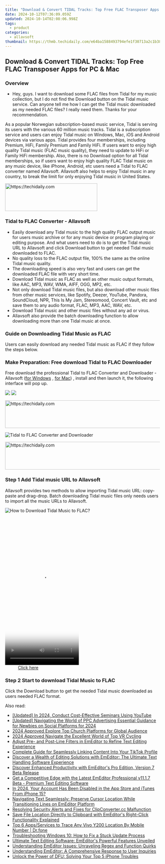 ```yaml
---
title: "Download & Convert TIDAL Tracks: Top Free FLAC Transposer Apps for PC & Mac"
date: 2024-10-12T07:36:09.059Z
updated: 2024-10-14T02:08:06.998Z
tags:
  - product
categories:
  - allavsoft
thumbnail: https://thmb.techidaily.com/e64ba1588493794efe1f30713a2c1b387c63e2ee11d657d48f4608e17ab1d777.jpg
---
```


## Download & Convert TIDAL Tracks: Top Free FLAC Transposer Apps for PC & Mac

### Overview

* Hey, guys. I want to download some FLAC files from Tidal for my music collection, but I do not find the Download button on the Tidal music service. Can anyone tell me how I can get the Tidal music downloaded as my needed FLAC files? I really need them. Thanks for your recommendation.

As a popular Norwegian subscription-based music service, Tidal is serving its users with the various 60 million music tracks. Tidal is a subscription service and users can enjoy Tidal music on Windows, Mac, iOS and Android devices via various apps. Tidal provides four memberships, including Premium, HiFi, Family Premium and Family HiFi. If users want to enjoy high quality Tidal music (FLAC music quality), they need to update to HiFi or Family HiFi membership. Also, there is no Download option for all Tidal memberships, so if users want to enjoy high quality FLAC Tidal music on any music device, like iPhone, Android, etc users need a Tidal to FLAC converter named Allavsoft. Allavsoft also helps to enjoy Tidal music in any country, to break the limit for only enjoying Tidal music in United States.

<!-- affiliate ads begin -->
<a href="https://appsumo.8odi.net/c/5597632/2137393/7443" target="_top" id="2137393">
  <img src="//a.impactradius-go.com/display-ad/7443-2137393" border="0" alt="https://techidaily.com" width="300" height="90"/>
</a>
<img height="0" width="0" src="https://appsumo.8odi.net/i/5597632/2137393/7443" style="position:absolute;visibility:hidden;" border="0" />
<!-- affiliate ads end -->

### Tidal to FLAC Converter - Allavsoft

* Easily download any Tidal music to the high quality FLAC output music for users music archive or for any music device or program playing or editing purpose. And what users need to do is to get the Tidal music URL to Allavsoft and click Download button to get needed Tidal music downloaded to FLAC.
* No quality loss to the FLAC output file, 100% the same as the online Tidal music quality.
* The downloading speed is also very fast and users can get the downloaded FLAC file with very short time.
* Download Tidal music as FLAC as well as other music output formats, like AAC, MP3, WAV, WMA, AIFF, OGG, MP2, etc.
* Not only download Tidal music files, but also download other music files from other music services, like Spotify, Deezer, YouTube, Pandora, SoundCloud, NPR, This Is My Jam, Stereomood, Concert Vault, etc and save them to any audio format, FLAC, MP3, AAC, WAV, etc.
* Download Tidal music and other music files without any ad or virus.
* Allavsoft also provide the batch downloading function to allow downloading more than one Tidal music at once.

### Guide on Downloading Tidal Music as FLAC

Users can easily download any needed Tidal music as FLAC if they follow the steps below.

### Make Preparation: Free download Tidal to FLAC Downloader

Free download the professional Tidal to FLAC Converter and Downloader - Allavsoft ([for Windows](https://tools.techidaily.com/allavsoft/products/) , [for Mac](https://tools.techidaily.com/allavsoft/products/)) , install and then launch it, the following interface will pop up.

[![](https://www.allavsoft.com/how-to/../images/how-to/free-download-win.jpg)](https://tools.techidaily.com/allavsoft/products/) [![](https://www.allavsoft.com/how-to/../images/how-to/free-download-mac.jpg)](https://tools.techidaily.com/allavsoft/products/)

<!-- affiliate ads begin -->
<a href="https://appsumo.8odi.net/c/5597632/2094479/7443" target="_top" id="2094479">
  <img src="//a.impactradius-go.com/display-ad/7443-2094479" border="0" alt="https://techidaily.com" width="728" height="90"/>
</a>
<img height="0" width="0" src="https://appsumo.8odi.net/i/5597632/2094479/7443" style="position:absolute;visibility:hidden;" border="0" />
<!-- affiliate ads end -->

![Tidal to FLAC Converter and Downloader](https://www.allavsoft.com/how-to/../images/allavsoft/screen-shot-600.jpg)

<!-- affiliate ads begin -->
<a href="https://appsumo.8odi.net/c/5597632/2049387/7443" target="_top" id="2049387">
  <img src="//a.impactradius-go.com/display-ad/7443-2049387" border="0" alt="https://techidaily.com" width="728" height="90"/>
</a>
<img height="0" width="0" src="https://appsumo.8odi.net/i/5597632/2049387/7443" style="position:absolute;visibility:hidden;" border="0" />
<!-- affiliate ads end -->

### Step 1 Add Tidal music URL to Allavsoft

Allavsoft provides two methods to allow importing Tidal music URL: copy-paste and drag-drop. Batch downloading Tidal music files only needs users to import all the music URLs to Allavsoft.

![How to Download Tidal Music to FLAC?](https://www.allavsoft.com/how-to/../images/download-original-online-video-music.jpg)

<!-- affiliate ads begin -->
<span id="1770526">
					<video width="240" height="480" style="cursor:pointer"
           poster="//a.impactradius-go.com/display-clicktoplayimage/1770526.png"
           onclick="if(!this.playClicked){this.play();this.setAttribute('controls',true);this.playClicked=true;}">
	   <source src="//a.impactradius-go.com/display-ad/20702-1770526">
	   <img src="//a.impactradius-go.com/display-clicktoplayimage/1770526.png" style="border: none; height: 100%; width: 100%; object-fit: contain">
	</video>
	<div style="width:150px;text-align:center"><a href="javascript:window.open(decodeURIComponent('https%3A%2F%2Ftokenmetrics.sjv.io%2Fc%2F5597632%2F1770526%2F20702'), '_blank');void(0);">Click here</a></div>
</span>
<img height="0" width="0" src="https://imp.pxf.io/i/5597632/1770526/20702" style="position:absolute;visibility:hidden;" border="0" />
<!-- affiliate ads end -->

### Step 2 Start to download Tidal Music to FLAC

Click the Download button to get the needed Tidal music downloaded as users needed FLAC format.

<ins class="adsbygoogle"
     style="display:block"
     data-ad-format="autorelaxed"
     data-ad-client="ca-pub-7571918770474297"
     data-ad-slot="1223367746"></ins>

<ins class="adsbygoogle"
     style="display:block"
     data-ad-client="ca-pub-7571918770474297"
     data-ad-slot="8358498916"
     data-ad-format="auto"
     data-full-width-responsive="true"></ins>

<span class="atpl-alsoreadstyle">Also read:</span>
<div><ul>
<li><a href="https://youtube-sure.techidaily.com/ed-in-2024-conduct-cost-effective-seminars-using-youtube/"><u>[Updated] In 2024, Conduct Cost-Effective Seminars Using YouTube</u></a></li>
<li><a href="https://article-tips.techidaily.com/updated-navigating-the-world-of-ppc-advertising-essential-guidance-for-newbies-on-social-platforms-for-2024/"><u>[Updated] Navigating the World of PPC Advertising Essential Guidance for Newbies on Social Platforms for 2024</u></a></li>
<li><a href="https://some-techniques.techidaily.com/2024-approved-explore-top-church-platforms-for-global-audience/"><u>2024 Approved Explore Top Church Platforms for Global Audience</u></a></li>
<li><a href="https://extra-skills.techidaily.com/2024-approved-navigate-the-excellent-world-of-top-vr-cycling/"><u>2024 Approved Navigate the Excellent World of Top VR Cycling</u></a></li>
<li><a href="https://win-extraordinary.techidaily.com/adjust-pre-and-post-line-filters-in-emeditor-to-refine-text-editing-experience/"><u>Adjust Pre- and Post-Line Filters in EmEditor to Refine Text Editing Experience</u></a></li>
<li><a href="https://fox-hovers.techidaily.com/complete-guide-for-seamlessly-linking-content-into-your-tiktok-profile/"><u>Complete Guide for Seamlessly Linking Content Into Your TikTok Profile</u></a></li>
<li><a href="https://win-extraordinary.techidaily.com/discover-a-wealth-of-editing-solutions-with-emeditor-the-ultimate-text-handling-software-experience/"><u>Discover a Wealth of Editing Solutions with EmEditor: The Ultimate Text Handling Software Experience</u></a></li>
<li><a href="https://win-extraordinary.techidaily.com/discover-enhanced-productivity-with-emeditors-pro-edition-version-7-beta-release/"><u>Discover Enhanced Productivity with EmEditor's Pro Edition, Version 7 Beta Release</u></a></li>
<li><a href="https://win-extraordinary.techidaily.com/get-a-competitive-edge-with-the-latest-emeditor-professional-v1117-beta-premium-text-editing-software/"><u>Get a Competitive Edge with the Latest EmEditor Professional v11.1.7 Beta - Premium Text Editing Software</u></a></li>
<li><a href="https://apple-account.techidaily.com/in-2024-your-account-has-been-disabled-in-the-app-store-and-itunes-from-iphone-15-by-drfone-ios/"><u>In 2024, Your Account Has Been Disabled in the App Store and iTunes From iPhone 15?</u></a></li>
<li><a href="https://win-extraordinary.techidaily.com/navigating-text-seamlessly-preserve-cursor-location-while-transitioning-lines-on-emeditor-platform/"><u>Navigating Text Seamlessly: Preserve Cursor Location While Transitioning Lines on EmEditor Platform</u></a></li>
<li><a href="https://some-approaches.techidaily.com/resolving-security-alerts-and-fixes-for-clipconvertercc-malfunction/"><u>Resolving Security Alerts and Fixes for ClipConverter.cc Malfunction</u></a></li>
<li><a href="https://win-extraordinary.techidaily.com/save-file-location-directly-to-clipboard-with-emeditors-right-click-functionality-explained/"><u>Save File Location Directly to Clipboard with EmEditor's Right-Click Functionality Explained</u></a></li>
<li><a href="https://android-location-track.techidaily.com/top-6-appsservices-to-trace-any-vivo-y200-location-by-mobile-number-drfone-by-drfone-virtual-android/"><u>Top 6 Apps/Services to Trace Any Vivo Y200 Location By Mobile Number | Dr.fone</u></a></li>
<li><a href="https://win-howtos.techidaily.com/troubleshooting-windows-10-how-to-fix-a-stuck-update-process/"><u>Troubleshooting Windows 10: How to Fix a Stuck Update Process</u></a></li>
<li><a href="https://win-extraordinary.techidaily.com/ultimate-text-editing-software-emeditors-powerful-features-unveiled/"><u>Ultimate Text Editing Software: EmEditor's Powerful Features Unveiled</u></a></li>
<li><a href="https://win-extraordinary.techidaily.com/understanding-emeditor-issues-unraveling-regex-and-function-quirks/"><u>Understanding EmEditor Issues: Unraveling Regex and Function Quirks</u></a></li>
<li><a href="https://win-extraordinary.techidaily.com/understanding-emeditor-a-comprehensive-response-to-user-inquiries/"><u>Understanding EmEditor: A Comprehensive Response to User Inquiries</u></a></li>
<li><a href="https://fox-that.techidaily.com/unlock-the-power-of-dfu-solving-your-top-5-iphone-troubles/"><u>Unlock the Power of DFU: Solving Your Top 5 iPhone Troubles</u></a></li>
</ul></div>

